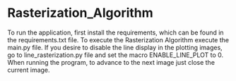 # Rasterization_Algorithm

To run the application, first install the requirements, which can be found in the requirements.txt file.
To execute the Rasterization Algorithm execute the main.py file.
If you desire to disable the line display in the plotting images, go to line_rasterization.py file and set the macro ENABLE_LINE_PLOT to 0.
When running the program, to advance to the next image just close the current image.